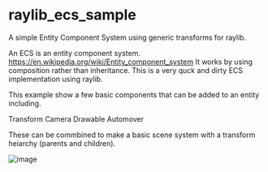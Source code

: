 # raylib_ecs_sample
A simple Entity Component System using generic transforms for raylib.

An ECS is an entity component system. 
https://en.wikipedia.org/wiki/Entity_component_system
It works by using composition rather than inheritance. This is a very quck and dirty ECS implementation using raylib.

This example show a few basic components that can be added to an entity including.

Transform
Camera
Drawable
Automover

These can be commbined to make a basic scene system with a transform heiarchy (parents and children).

![image](https://user-images.githubusercontent.com/322174/129487957-4118e83b-a2f7-44e8-97a4-9f04070eeeaf.png)
